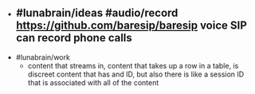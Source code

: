 - #lunabrain/ideas #audio/record https://github.com/baresip/baresip voice SIP can record phone calls
	-
- #lunabrain/work
	- content that streams in, content that takes up a row in a table, is discreet content that has and ID, but also there is like a session ID that is associated with all of the content
